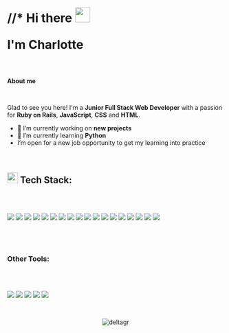 <h1 align="left"> //* Hi there <img src="https://media.giphy.com/media/hvRJCLFzcasrR4ia7z/giphy.gif" width="35">

<!--
**DeltaGr/DeltaGr** is a ✨ _special_ ✨ repository because its `README.md` (this file) appears on your GitHub profile.

Here are some ideas to get you started:

- 🔭 I’m currently working on ...
- 🌱 I’m currently learning ...
- 👯 I’m looking to collaborate on ...
- 🤔 I’m looking for help with ...
- 💬 Ask me about ...
- 📫 How to reach me: ...
- 😄 Pronouns: ...
- ⚡ Fun fact: ...
-->
I'm Charlotte </h1>

<br>

**About me**

<br>

<p align='left'>

Glad to see you here! I'm a **Junior Full Stack Web Developer** with a passion for  **Ruby on Rails**, **JavaScript**, **CSS** and **HTML**. 

- 🔭 I’m currently working on **new projects**
- 🌱 I’m currently learning **Python**
- I’m open for a new job opportunity to get my learning into practice 

</p>
<br>

## <img src="https://media2.giphy.com/media/QssGEmpkyEOhBCb7e1/giphy.gif?cid=ecf05e47a0n3gi1bfqntqmob8g9aid1oyj2wr3ds3mg700bl&rid=giphy.gif" width ="25"><b> Tech Stack:</b>
<br>
<br>     
<p align="left">
<img src="https://img.shields.io/badge/JavaScript-F7DF1E?logo=javascript&style=for-the-badge&logoColor=black">
<img src="https://img.shields.io/badge/Node.js-43853D?logo=node.js&style=for-the-badge&logoColor=white">
<img src="https://img.shields.io/badge/Ruby-F7DF1E%3Flogo%3Drubyonrails%26logoColor%3Dred?style=for-the-badge&logo=Ruby&logoColor=white&logoSize=135px&labelColor=red&color=red">  
<img src="https://img.shields.io/badge/RubyOnRails-F7DF1E%3Flogo%3Drubyonrails%26logoColor%3Dred?&style=for-the-badge&logo=rubyonrails&logoColor=white&color=red">  
<img src="https://img.shields.io/badge/Webpacker-F7DF1E%3Flogo%3Drubyonrails%26logoColor%3Dred?&logo=Webpack&logoColor=white&style=for-the-badge&color=blue">  
<img src = "https://img.shields.io/badge/-HTML5-E34F26?&logo=html5&style=for-the-badge&logoColor=white"> 
<img src = "https://img.shields.io/badge/-CSS3-1572B6?&logo=css3&style=for-the-badge&logoColor=white">
  <a href="https://getbootstrap.com" target="_blank" rel="noreferrer">
<img src="https://img.shields.io/badge/-Bootstrap-563D7C?&logo=bootstrap&style=for-the-badge&logoColor=white"></a>
<img src="https://img.shields.io/badge/-Sass-cc6699?&logo=sass&style=for-the-badge&logoColor=ffffff">
<img src="https://img.shields.io/badge/-MongoDB-4DB33D?&logo=mongodb&style=for-the-badge&logoColor=FFFFFF">
<img src="http://img.shields.io/badge/-Git-F1502F?&logo=git&style=for-the-badge&logoColor=FFFFFF">
<img src="http://img.shields.io/badge/-Github-000000?&logo=github&style=for-the-badge&logoColor=FFFFFF">
<img src="http://img.shields.io/badge/-VS%20Code-007ACC?&logo=visual%20studio%20code&style=for-the-badge&logoColor=white">
   <a href="https://heroku.com" target="_blank" rel="noreferrer">
<img src="http://img.shields.io/badge/-Heroku-430098?&logo=heroku&style=for-the-badge&logoColor=white"></a>
<img src="https://img.shields.io/badge/React-20232A?logo=react&style=for-the-badge&logoColor=61DAFB">
<img src="https://img.shields.io/badge/PostgreSQL-316192?logo=postgresql&style=for-the-badge&logoColor=white">
<img src="https://img.shields.io/badge/Redux-F7DF1E%3Flogo%3Drubyonrails%26logoColor%3Dred?style=for-the-badge&logo=Redux&color=4521c4">
  <a href="https://www.docker.com/" target="_blank" rel="noreferrer">
<img src="https://img.shields.io/badge/-Docker-2496ED?logo=docker&style=for-the-badge&logoColor=white"></a>
</p>
  
<br>
<br>

## <h3 align="left"> Other Tools:</h3>
<br>
<br> 
<p align="left">
  <img src="https://img.shields.io/badge/.psd_-Photoshop-F7DF1E%3Flogo%3Drubyonrails%26logoColor%3Dred?style=for-the-badge&logo=Photoshop&logoColor=3a83c7&labelColor=black&color=3a83c7">
  <img src="https://img.shields.io/badge/.indd_-Adobe_InDesign-F7DF1E%3Flogo%3Drubyonrails%26logoColor%3Dred?style=for-the-badge&logo=Ad&logoColor=eda558&labelColor=black&color=d43da7">
  <img src="https://img.shields.io/badge/.ai_-Adobe_Illustrator-F7DF1E%3Flogo%3Drubyonrails%26logoColor%3Dred?style=for-the-badge&logo=Illustrator&logoColor=eda558&color=eda558">
  <img src="https://img.shields.io/badge/Figma-F7DF1E%3Flogo%3Drubyonrails%26logoColor%3Dred?style=for-the-badge&logo=Figma&logoColor=b93ac7&labelColor=9cf0e5&color=b93ac7">
  <img src="https://img.shields.io/badge/Sketch-F7DF1E%3Flogo%3Drubyonrails%26logoColor%3Dred?style=for-the-badge&logo=Sketch&logoColor=ed8f1c&labelColor=black&color=ed8f1c"></p>

<br>
<p align="center"><img align="center" src="https://github-readme-stats.vercel.app/api/top-langs?username=deltagr&show_icons=true&locale=en&layout=compact" alt="deltagr" /></p>


